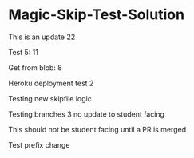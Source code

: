 # Magic-Skip-Test-Solution


This is an update 22

Test 5:  11

Get from blob: 8

Heroku deployment test 2

Testing new skipfile logic

Testing branches 3 no update to student facing

This should not be student facing until a PR is merged

Test prefix change
